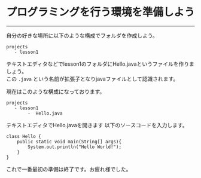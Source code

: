 # プログラミングを行う環境を準備しよう
* * * *
自分の好きな場所に以下のような構成でフォルダを作成しよう。
```
projects
   - lesson1
```
テキストエディタなどでlesson1のフォルダにHello.javaというファイルを作りましょう。
<br>
この ```.java``` という名前が拡張子となりjavaファイルとして認識されます。
<br>

現在はこのような構成になっております。
```
projects
   - lesson1
        -  Hello.java
```

テキストエディタでHello.javaを開きます
以下のソースコードを入力します。
```
class Hello {
    public static void main(String[] args){
        System.out.println("Hello World!");
    }
}
```

これで一番最初の準備は終了です。お疲れ様でした。